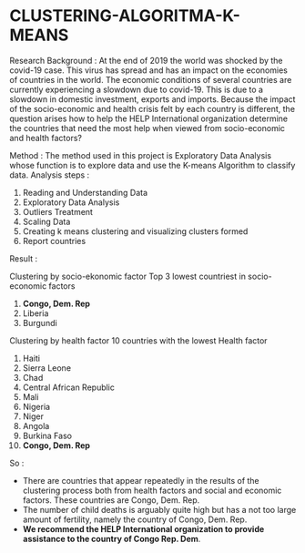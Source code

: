 # CLUSTERING-ALGORITMA-K-MEANS
Research Background :
At the end of 2019 the world was shocked by the covid-19 case. This virus has spread and has an impact on the economies of countries in the world. The economic conditions of several countries are currently experiencing a slowdown due to covid-19. This is due to a slowdown in domestic investment, exports and imports. Because the impact of the socio-economic and health crisis felt by each country is different, the question arises how to help the HELP International organization determine the countries that need the most help when viewed from socio-economic and health factors?

Method :
The method used in this project is Exploratory Data Analysis whose function is to explore data and use the K-means Algorithm to classify data.
Analysis steps :
1)	Reading and Understanding Data
2)	Exploratory Data Analysis
3)	Outliers Treatment
4)	Scaling Data
5)	Creating k means clustering and visualizing clusters formed
6)	Report countries

Result :

Clustering by socio-ekonomic factor
Top 3 lowest countriest in socio-economic factors 
1) **Congo, Dem. Rep**
2) Liberia
3) Burgundi

Clustering by health factor
10 countries with the lowest Health factor
1) Haiti
2) Sierra Leone
3) Chad
4) Central African Republic
5) Mali
6) Nigeria
7) Niger
8) Angola
9) Burkina Faso
10) **Congo, Dem. Rep**

So :
- There are countries that appear repeatedly in the results of the clustering process both from health factors and social and economic factors. These countries are Congo, Dem. Rep.
- The number of child deaths is arguably quite high but has a not too large amount of fertility, namely the country of Congo, Dem. Rep.
- **We recommend the HELP International organization to provide assistance to the country of Congo Rep. Dem**.


